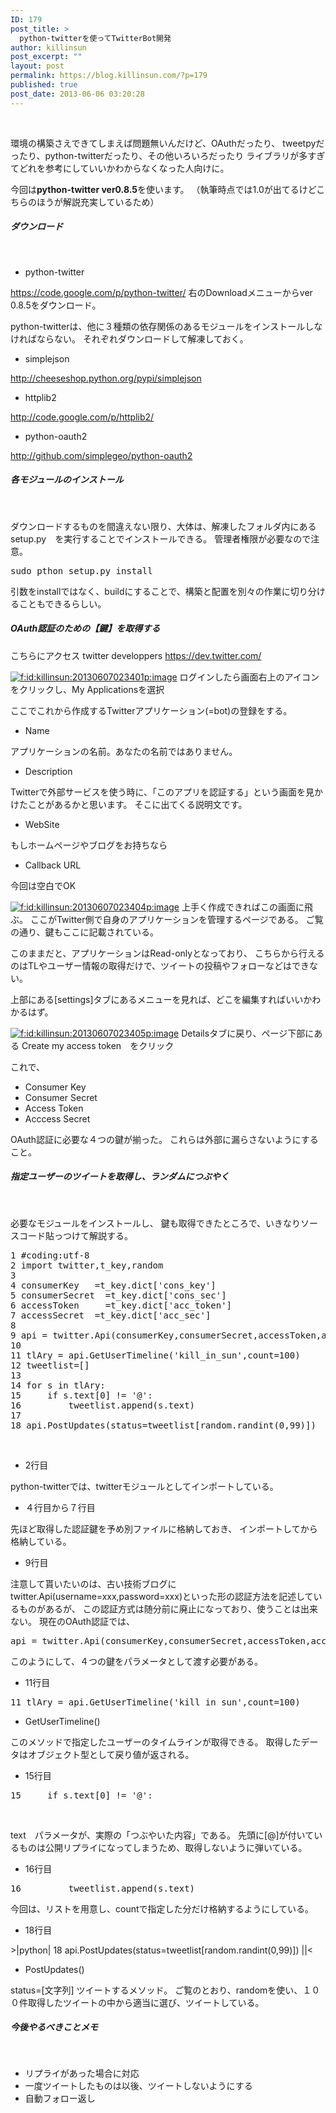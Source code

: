 ```yaml
---
ID: 179
post_title: >
  python-twitterを使ってTwitterBot開発
author: killinsun
post_excerpt: ""
layout: post
permalink: https://blog.killinsun.com/?p=179
published: true
post_date: 2013-06-06 03:20:28
---
```

&nbsp;
<div class="section">

環境の構築さえできてしまえば問題無いんだけど、OAuthだったり、
tweetpyだったり、python-twitterだったり、その他いろいろだったり
ライブラリが多すぎてどれを参考にしていいかわからなくなった人向けに。

今回は<span class="deco" style="font-weight: bold;">python-twitter ver0.8.5</span>を使います。
（執筆時点では1.0が出てるけどこちらのほうが解説充実しているため）
<h5>ダウンロード</h5>
&nbsp;
<ul>
 	<li>python-twitter</li>
</ul>
<a href="https://code.google.com/p/python-twitter/" target="_blank" rel="noopener">https://code.google.com/p/python-twitter/</a>
右のDownloadメニューからver 0.8.5をダウンロード。

python-twitterは、他に３種類の依存関係のあるモジュールをインストールしなければならない。
それぞれダウンロードして解凍しておく。
<ul>
 	<li>simplejson</li>
</ul>
<a href="http://cheeseshop.python.org/pypi/simplejson" target="_blank" rel="noopener">http://cheeseshop.python.org/pypi/simplejson</a>
<ul>
 	<li>httplib2</li>
</ul>
<a href="http://code.google.com/p/httplib2/" target="_blank" rel="noopener">http://code.google.com/p/httplib2/</a>
<ul>
 	<li>python-oauth2</li>
</ul>
<a href="http://github.com/simplegeo/python-oauth2" target="_blank" rel="noopener">http://github.com/simplegeo/python-oauth2</a>
<h5>各モジュールのインストール</h5>
&nbsp;

ダウンロードするものを間違えない限り、大体は、解凍したフォルダ内にある
setup.py　を実行することでインストールできる。
管理者権限が必要なので注意。
<pre class="syntax-highlight">sudo pthon setup.py install
</pre>
引数をinstallではなく、buildにすることで、構築と配置を別々の作業に切り分けることもできるらしい。
<h5>OAuth認証のための【鍵】を取得する</h5>
こちらにアクセス
twitter developpers
<a href="https://dev.twitter.com/" target="_blank" rel="noopener">https://dev.twitter.com/</a>

<a class="hatena-fotolife" href="http://f.hatena.ne.jp/killinsun/20130607023401" target="_blank" rel="noopener"><img class="hatena-fotolife" title="f:id:killinsun:20130607023401p:image" src="https://cdn-ak.f.st-hatena.com/images/fotolife/k/killinsun/20130607/20130607023401.png" alt="f:id:killinsun:20130607023401p:image" /></a>
ログインしたら画面右上のアイコンをクリックし、My Applicationsを選択

ここでこれから作成するTwitterアプリケーション(=bot)の登録をする。
<ul>
 	<li>Name</li>
</ul>
アプリケーションの名前。あなたの名前ではありません。
<ul>
 	<li>Description</li>
</ul>
Twitterで外部サービスを使う時に、「このアプリを認証する」という画面を見かけたことがあるかと思います。
そこに出てくる説明文です。
<ul>
 	<li>WebSite</li>
</ul>
もしホームページやブログをお持ちなら
<ul>
 	<li>Callback URL</li>
</ul>
今回は空白でOK


<a class="hatena-fotolife" href="http://f.hatena.ne.jp/killinsun/20130607023404" target="_blank" rel="noopener"><img class="hatena-fotolife" title="f:id:killinsun:20130607023404p:image" src="https://cdn-ak.f.st-hatena.com/images/fotolife/k/killinsun/20130607/20130607023404.png" alt="f:id:killinsun:20130607023404p:image" /></a>
上手く作成できればこの画面に飛ぶ。
ここがTwitter側で自身のアプリケーションを管理するページである。
ご覧の通り、鍵もここに記載されている。

このままだと、アプリケーションはRead-onlyとなっており、
こちらから行えるのはTLやユーザー情報の取得だけで、ツイートの投稿やフォローなどはできない。

上部にある[settings]タブにあるメニューを見れば、どこを編集すればいいかわかるはず。

<a class="hatena-fotolife" href="http://f.hatena.ne.jp/killinsun/20130607023405" target="_blank" rel="noopener"><img class="hatena-fotolife" title="f:id:killinsun:20130607023405p:image" src="https://cdn-ak.f.st-hatena.com/images/fotolife/k/killinsun/20130607/20130607023405.png" alt="f:id:killinsun:20130607023405p:image" /></a>
Detailsタブに戻り、ページ下部にある
Create my access token　をクリック

これで、
<ul>
 	<li>Consumer Key</li>
 	<li>Consumer Secret</li>
 	<li>Access Token</li>
 	<li>Acccess Secret</li>
</ul>
OAuth認証に必要な４つの鍵が揃った。
これらは外部に漏らさないようにすること。
<h5>指定ユーザーのツイートを取得し、ランダムにつぶやく</h5>
&nbsp;

必要なモジュールをインストールし、
鍵も取得できたところで、いきなりソースコード貼っつけて解説する。
<pre class="syntax-highlight">1 <span class="synComment">#coding:utf-8</span>
2 <span class="synPreProc">import</span> twitter,t_key,random
3
4 consumerKey   =t_key.dict['<span class="synConstant">cons_key</span>']
5 consumerSecret  =t_key.dict['<span class="synConstant">cons_sec</span>']
6 accessToken     =t_key.dict['<span class="synConstant">acc_token</span>']
7 accessSecret  =t_key.dict['<span class="synConstant">acc_sec</span>']
8
9 api = twitter.Api(consumerKey,consumerSecret,accessToken,accessSecret)
10
11 tlAry = api.GetUserTimeline('<span class="synConstant">kill_in_sun</span>',count=100)
12 tweetlist=[]
13
14 <span class="synStatement">for</span> s <span class="synStatement">in</span> tlAry:
15     <span class="synStatement">if</span> s.text[0] != '<span class="synConstant">@</span>':
16         tweetlist.append(s.text)
17
18 api.PostUpdates(status=tweetlist[random.randint(0,99)])
</pre>
&nbsp;
<ul>
 	<li>2行目</li>
</ul>
python-twitterでは、twitterモジュールとしてインポートしている。
<ul>
 	<li>４行目から７行目</li>
</ul>
先ほど取得した認証鍵を予め別ファイルに格納しておき、
インポートしてから格納している。
<ul>
 	<li>9行目</li>
</ul>
注意して貰いたいのは、古い技術ブログに
twitter.Api(username=xxx,password=xxx)といった形の認証方法を記述しているものがあるが、
この認証方式は随分前に廃止になっており、使うことは出来ない。
現在のOAuth認証では、
<pre class="syntax-highlight">api = twitter.Api(consumerKey,consumerSecret,accessToken,accessSecret)
</pre>
このようにして、４つの鍵をパラメータとして渡す必要がある。
<ul>
 	<li>11行目</li>
</ul>
<pre class="syntax-highlight">11 tlAry = api.GetUserTimeline('<span class="synConstant">kill_in_sun</span>',count=100)
</pre>
<ul>
 	<li>GetUserTimeline()</li>
</ul>
このメソッドで指定したユーザーのタイムラインが取得できる。
取得したデータはオブジェクト型として戻り値が返される。
<ul>
 	<li>15行目</li>
</ul>
<pre class="syntax-highlight">15     <span class="synStatement">if</span> s.text[0] != '<span class="synConstant">@</span>':
</pre>
&nbsp;

text　パラメータが、実際の「つぶやいた内容」である。
先頭に[@]が付いているものは公開リプライになってしまうため、取得しないように弾いている。
<ul>
 	<li>16行目</li>
</ul>
<pre class="syntax-highlight">16         tweetlist.append(s.text)
</pre>
今回は、リストを用意し、countで指定した分だけ格納するようにしている。
<ul>
 	<li>18行目</li>
</ul>
&gt;|python|
18 api.PostUpdates(status=tweetlist[random.randint(0,99)])
||&lt;
<ul>
 	<li>PostUpdates()</li>
</ul>
status=[文字列]
ツイートするメソッド。
ご覧のとおり、randomを使い、１００件取得したツイートの中から適当に選び、ツイートしている。
<h5>今後やるべきことメモ</h5>
&nbsp;
<ul>
 	<li>リプライがあった場合に対応</li>
 	<li>一度ツイートしたものは以後、ツイートしないようにする</li>
 	<li>自動フォロー返し</li>
</ul>
</div>